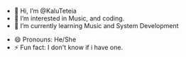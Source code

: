 - 👋 Hi, I’m @KaluTeteia
- 👀 I’m interested in Music, and coding.
- 🌱 I’m currently learning Music and System Development
<!--- - 💞️ I’m looking to collaborate on ...
- 📫 How to reach me ... --->
- 😄 Pronouns: He/She
- ⚡ Fun fact: I don't know if i have one.

<!---
KaluTeteia/KaluTeteia is a ✨ special ✨ repository because its `README.md` (this file) appears on your GitHub profile.
You can click the Preview link to take a look at your changes.
--->
